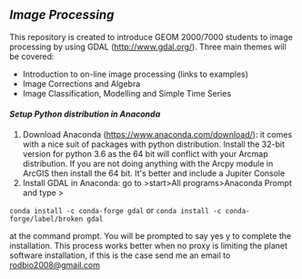 ## **_Image Processing_**

This repository is created to introduce GEOM 2000/7000 students to image processing by using 
GDAL (http://www.gdal.org/). Three main themes will be covered:
- Introduction to on-line image processing (links to examples)
- Image Corrections and Algebra 
- Image Classification, Modelling and Simple Time Series

#### _Setup Python distribution in Anaconda_

1) Download Anaconda (https://www.anaconda.com/download/): it comes with 
a nice suit of packages with python distribution. Install the 32-bit version 
for python 3.6 as the 64 bit will conflict with your Arcmap distribution. 
If you are not doing anything with the Arcpy module in ArcGIS then install the 64 bit. 
It's better and include a Jupiter Console
2) Install GDAL in Anaconda: go to >start>All programs>Anaconda Prompt and type >
 
```conda install -c conda-forge gdal``` or ```conda install -c conda-forge/label/broken gdal```

   at the command prompt. You will be prompted to say yes y to complete the installation. 
   This process works better when no proxy is limiting the planet software installation, 
   if this is the case send me an email to rodbio2008@gmail.com





